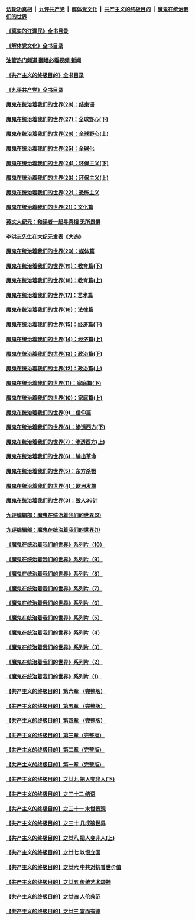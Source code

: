 ####  [法轮功真相](../../../../basic/blob/master/README.md?t=09152201) &nbsp;|&nbsp; [九评共产党](../../../../9ping.md/blob/master/README.md?t=09152201) &nbsp;|&nbsp; [解体党文化](../../../../jtdwh.md/blob/master/README.md?t=09152201)  &nbsp;|&nbsp; [共产主义的终极目的](../../../../gczydzjmd.md/blob/master/README.md?t=09152201) &nbsp;|&nbsp; [魔鬼在统治我们的世界](../../../../mgztzwmdsj.md/blob/master/README.md?t=09152201) 

#### [《真实的江泽民》全书目录](../pages/nsc422/n13721399.md?t=09152201) 

#### [《解体党文化》全书目录](../pages/nsc422/n13721157.md?t=09152201) 

#### [油管热门频道 翻墙必看视频 新闻](http://45.76.130.85:81/youtube.html?09152201)

#### [《共产主义的终极目的》全书目录](../pages/nsc422/n13721048.md?t=09152201) 

#### [《九评共产党》全书目录](../pages/nsc422/n13708085.md?t=09152201) 

#### [魔鬼在统治着我们的世界(28)：结束语](../pages/nsc422/n10936246.md?t=09152201) 

#### [魔鬼在统治着我们的世界(27)：全球野心(下)](../pages/nsc422/n10928319.md?t=09152201) 

#### [魔鬼在统治着我们的世界(26)：全球野心(上)](../pages/nsc422/n10900318.md?t=09152201) 

#### [魔鬼在统治着我们的世界(25)：全球化](../pages/nsc422/n10788205.md?t=09152201) 

#### [魔鬼在统治着我们的世界(24)：环保主义(下)](../pages/nsc422/n10695307.md?t=09152201) 

#### [魔鬼在统治着我们的世界(23)：环保主义(上)](../pages/nsc422/n10688613.md?t=09152201) 

#### [魔鬼在统治着我们的世界(22)：恐怖主义](../pages/nsc422/n10614727.md?t=09152201) 

#### [魔鬼在统治着我们的世界(21)：文化篇](../pages/nsc422/n10597706.md?t=09152201) 

#### [英文大纪元：和读者一起寻真相 无所畏惧](../pages/nsc422/n12542027.md?t=09152201) 

#### [李洪志先生在大纪元发表《大选》](../pages/nsc422/n12534746.md?t=09152201) 

#### [魔鬼在统治着我们的世界(20)：媒体篇](../pages/nsc422/n10586579.md?t=09152201) 

#### [魔鬼在统治着我们的世界(19)：教育篇(下)](../pages/nsc422/n10564808.md?t=09152201) 

#### [魔鬼在统治着我们的世界(18)：教育篇(上)](../pages/nsc422/n10526970.md?t=09152201) 

#### [魔鬼在统治着我们的世界(17)：艺术篇](../pages/nsc422/n10499093.md?t=09152201) 

#### [魔鬼在统治着我们的世界(16)：法律篇](../pages/nsc422/n10485969.md?t=09152201) 

#### [魔鬼在统治着我们的世界(15)：经济篇(下)](../pages/nsc422/n10469975.md?t=09152201) 

#### [魔鬼在统治着我们的世界(14)：经济篇(上)](../pages/nsc422/n10457370.md?t=09152201) 

#### [魔鬼在统治着我们的世界(13)：政治篇(下)](../pages/nsc422/n10448270.md?t=09152201) 

#### [魔鬼在统治着我们的世界(12)：政治篇(上)](../pages/nsc422/n10444576.md?t=09152201) 

#### [魔鬼在统治着我们的世界(11)：家庭篇(下)](../pages/nsc422/n10440961.md?t=09152201) 

#### [魔鬼在统治着我们的世界(10)：家庭篇(上)](../pages/nsc422/n10435448.md?t=09152201) 

#### [魔鬼在统治着我们的世界(9)：信仰篇](../pages/nsc422/n10432159.md?t=09152201) 

#### [魔鬼在统治着我们的世界(8)：渗透西方(下)](../pages/nsc422/n10429603.md?t=09152201) 

#### [魔鬼在统治着我们的世界(7)：渗透西方(上)](../pages/nsc422/n10426013.md?t=09152201) 

#### [魔鬼在统治着我们的世界(6)：输出革命](../pages/nsc422/n10421536.md?t=09152201) 

#### [魔鬼在统治着我们的世界(5)：东方杀戮](../pages/nsc422/n10417707.md?t=09152201) 

#### [魔鬼在统治着我们的世界(4)：欧洲发端](../pages/nsc422/n10414890.md?t=09152201) 

#### [魔鬼在统治着我们的世界(3)：毁人36计](../pages/nsc422/n10411583.md?t=09152201) 

#### [九评编辑部：魔鬼在统治着我们的世界(2)](../pages/nsc422/n10410036.md?t=09152201) 

#### [九评编辑部：魔鬼在统治着我们的世界(1)](../pages/nsc422/n10406825.md?t=09152201) 

#### [《魔鬼在统治着我们的世界》系列片（10）](../pages/nsc422/n12292670.md?t=09152201) 

#### [《魔鬼在统治着我们的世界》系列片（9）](../pages/nsc422/n12290859.md?t=09152201) 

#### [《魔鬼在统治着我们的世界》系列片（8）](../pages/nsc422/n12287445.md?t=09152201) 

#### [《魔鬼在统治着我们的世界》系列片（7）](../pages/nsc422/n12283425.md?t=09152201) 

#### [《魔鬼在统治着我们的世界》系列片（6）](../pages/nsc422/n12282314.md?t=09152201) 

#### [《魔鬼在统治着我们的世界》系列片（5）](../pages/nsc422/n12281419.md?t=09152201) 

#### [《魔鬼在统治着我们的世界》系列片（4）](../pages/nsc422/n12274024.md?t=09152201) 

#### [《魔鬼在统治着我们的世界》系列片（3）](../pages/nsc422/n12271322.md?t=09152201) 

#### [《魔鬼在统治着我们的世界》系列片（2）](../pages/nsc422/n12269049.md?t=09152201) 

#### [《魔鬼在统治着我们的世界》系列片（1）](../pages/nsc422/n12267575.md?t=09152201) 

#### [【共产主义的终极目的】第六章 （完整版）](../pages/nsc422/n11428913.md?t=09152201) 

#### [【共产主义的终极目的】第五章 （完整版）](../pages/nsc422/n11428912.md?t=09152201) 

#### [【共产主义的终极目的】第四章 （完整版）](../pages/nsc422/n11428907.md?t=09152201) 

#### [【共产主义的终极目的】第三章（完整版）](../pages/nsc422/n11428848.md?t=09152201) 

#### [【共产主义的终极目的】第二章（完整版）](../pages/nsc422/n11428831.md?t=09152201) 

#### [【共产主义的终极目的】第一章（完整版）](../pages/nsc422/n11417651.md?t=09152201) 

#### [【共产主义的终极目的】之廿九 把人变非人(下)](../pages/nsc422/n11344140.md?t=09152201) 

#### [【共产主义的终极目的】之三十二 结语](../pages/nsc422/n11360535.md?t=09152201) 

#### [【共产主义的终极目的】之三十一 末世景观](../pages/nsc422/n11351129.md?t=09152201) 

#### [【共产主义的终极目的】之三十 几成狼世界](../pages/nsc422/n11348280.md?t=09152201) 

#### [【共产主义的终极目的】之廿八 把人变非人(上)](../pages/nsc422/n11340492.md?t=09152201) 

#### [【共产主义的终极目的】之廿七 以恨立国](../pages/nsc422/n11336944.md?t=09152201) 

#### [【共产主义的终极目的】之廿六 中共对抗普世价值](../pages/nsc422/n11324785.md?t=09152201) 

#### [【共产主义的终极目的】之廿五 传统艺术颂神](../pages/nsc422/n11296396.md?t=09152201) 

#### [【共产主义的终极目的】之廿四 人伦典范](../pages/nsc422/n11296397.md?t=09152201) 

#### [【共产主义的终极目的】之廿三 富而有德](../pages/nsc422/n11283598.md?t=09152201) 

<img src='http://gfw-breaker.win/goodnews/indexes/nsc422.md' width='0px' height='0px'/>
